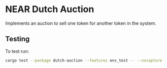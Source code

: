 # NEAR Dutch Auction

Implements an auction to sell one token for another token in the system.

## Testing
To test run:
```bash
cargo test --package dutch-auction --features env_test -- --nocapture
```

